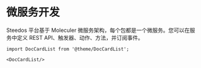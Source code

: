 # 微服务开发

Steedos 平台基于 Moleculer 微服务架构，每个包都是一个微服务。您可以在服务中定义 REST API、触发器、动作、方法，并订阅事件。

```mdx-code-block
import DocCardList from '@theme/DocCardList';

<DocCardList/>
```